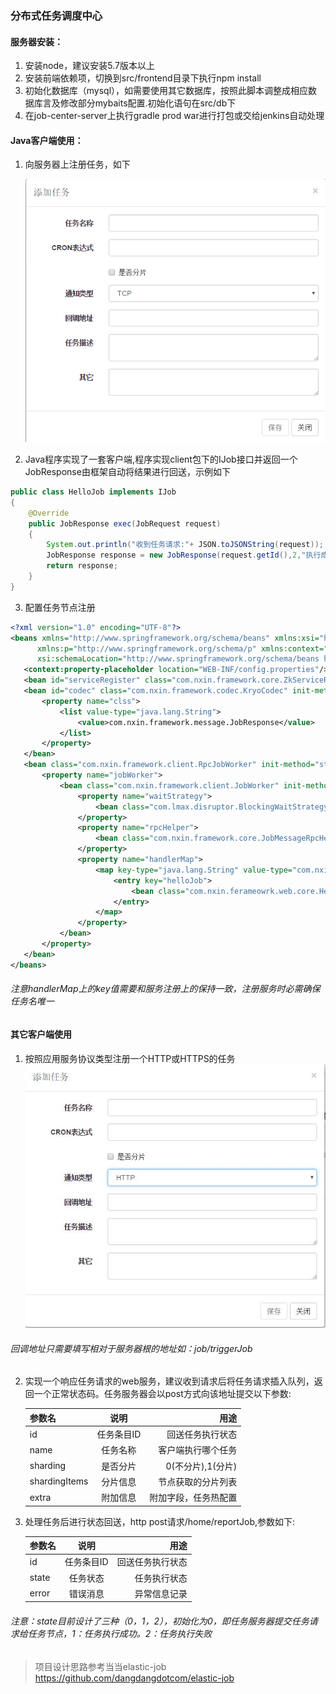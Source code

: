 ### 分布式任务调度中心
 
#### 服务器安装：
 1. 安装node，建议安装5.7版本以上
 2. 安装前端依赖项，切换到src/frontend目录下执行npm install
 3. 初始化数据库（mysql），如需要使用其它数据库，按照此脚本调整成相应数据库言及修改部分mybaits配置.初始化语句在src/db下
 4. 在job-center-server上执行gradle prod war进行打包或交给jenkins自动处理
 
#### Java客户端使用：
 1. 向服务器上注册任务，如下

    ![添加任务](https://raw.githubusercontent.com/nxintech/job-center/master/doc/images/addTask_tcp.png)
 3. Java程序实现了一套客户端,程序实现client包下的IJob接口并返回一个JobResponse由框架自动将结果进行回送，示例如下
```java
public class HelloJob implements IJob
{
    @Override
    public JobResponse exec(JobRequest request)
    {
        System.out.println("收到任务请求:"+ JSON.toJSONString(request));
        JobResponse response = new JobResponse(request.getId(),2,"执行成功");
        return response;
    }
}
```
 3. 配置任务节点注册

 ```xml
<?xml version="1.0" encoding="UTF-8"?>
<beans xmlns="http://www.springframework.org/schema/beans" xmlns:xsi="http://www.w3.org/2001/XMLSchema-instance"
       xmlns:p="http://www.springframework.org/schema/p" xmlns:context="http://www.springframework.org/schema/context"
       xsi:schemaLocation="http://www.springframework.org/schema/beans http://www.springframework.org/schema/beans/spring-beans.xsd http://www.springframework.org/schema/context http://www.springframework.org/schema/context/spring-context.xsd">
    <context:property-placeholder location="WEB-INF/config.properties"/>
    <bean id="serviceRegister" class="com.nxin.framework.core.ZkServiceRegister" init-method="startUp" destroy-method="shutDown" p:namespace="job-center" p:servers="${dubbo.address}"/>
    <bean id="codec" class="com.nxin.framework.codec.KryoCodec" init-method="startUp">
        <property name="clss">
            <list value-type="java.lang.String">
                <value>com.nxin.framework.message.JobResponse</value>
            </list>
        </property>
    </bean>
    <bean class="com.nxin.framework.client.RpcJobWorker" init-method="startUp" destroy-method="shutDown">
        <property name="jobWorker">
            <bean class="com.nxin.framework.client.JobWorker" init-method="startUp" destroy-method="shutDown" p:bufferSize="4" p:serviceRegister-ref="serviceRegister" p:port="${rpc.port}">
                <property name="waitStrategy">
                    <bean class="com.lmax.disruptor.BlockingWaitStrategy"/>
                </property>
                <property name="rpcHelper">
                    <bean class="com.nxin.framework.core.JobMessageRpcHelper" init-method="startUp" destroy-method="shutDown" p:codec-ref="codec"/>
                </property>
                <property name="handlerMap">
                    <map key-type="java.lang.String" value-type="com.nxin.framework.client.IJob">
                        <entry key="helloJob">
                            <bean class="com.nxin.ferameowrk.web.core.HelloJob"/>
                        </entry>
                    </map>
                </property>
            </bean>
        </property>
    </bean>
</beans>
 ```
 
###### 注意handlerMap上的key值需要和服务注册上的保持一致，注册服务时必需确保任务名唯一
#### 其它客户端使用
 1. 按照应用服务协议类型注册一个HTTP或HTTPS的任务
    ![添加任务](https://github.com/nxintech/job-center/blob/master/doc/images/newTask.jpg?raw=true)
    
###### 回调地址只需要填写相对于服务器根的地址如：job/triggerJob
 2. 实现一个响应任务请求的web服务，建议收到请求后将任务请求插入队列，返回一个正常状态码。任务服务器会以post方式向该地址提交以下参数:

    | 参数名           | 说明      | 用途              |
    | --------------- |:----------:| ----------------:|
    | id              | 任务条目ID | 回送任务执行状态   |
    | name            | 任务名称   | 客户端执行哪个任务 |
    | sharding        | 是否分片   | 0(不分片),1(分片) |
    | shardingItems   | 分片信息   | 节点获取的分片列表 |
    | extra           | 附加信息   | 附加字段，任务热配置 |
    
 3. 处理任务后进行状态回送，http post请求/home/reportJob,参数如下:


    | 参数名           | 说明      | 用途              |
    | --------------- |:----------:| ----------------:|
    | id              | 任务条目ID | 回送任务执行状态   |
    | state           | 任务状态   | 任务执行状态      |
    | error           | 错误消息   | 异常信息记录      |

###### 注意：state目前设计了三种（0，1，2），初始化为0，即任务服务器提交任务请求给任务节点，1：任务执行成功。2：任务执行失败


> 项目设计思路参考当当elastic-job https://github.com/dangdangdotcom/elastic-job
